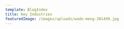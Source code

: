 ```yaml
---
template: BlogIndex
title: Key Industries
featuredImage: /images/uploads/wade-meng-381499.jpg
---
```

